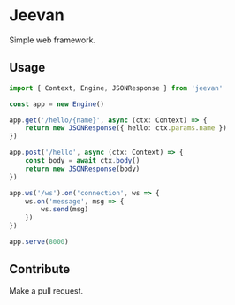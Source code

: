 # Jeevan
Simple web framework.

## Usage
```typescript
import { Context, Engine, JSONResponse } from 'jeevan'

const app = new Engine()

app.get('/hello/{name}', async (ctx: Context) => {
    return new JSONResponse({ hello: ctx.params.name })
})

app.post('/hello', async (ctx: Context) => {
    const body = await ctx.body()
    return new JSONResponse(body)
})

app.ws('/ws').on('connection', ws => {
    ws.on('message', msg => {
        ws.send(msg)
    })
})

app.serve(8000)
```

## Contribute
Make a pull request.
